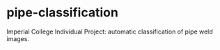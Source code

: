 pipe-classification
===================

Imperial College Individual Project: automatic classification of pipe weld images.
